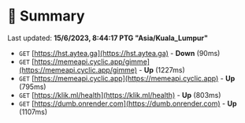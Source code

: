 # 📖 Summary
Last updated: **15/6/2023, 8:44:17 PTG "Asia/Kuala_Lumpur"**

- `GET` [https://hst.aytea.ga](https://hst.aytea.ga) - **Down** (90ms)
- `GET` [https://memeapi.cyclic.app/gimme](https://memeapi.cyclic.app/gimme) - **Up** (1227ms)
- `GET` [https://memeapi.cyclic.app](https://memeapi.cyclic.app) - **Up** (795ms)
- `GET` [https://klik.ml/health](https://klik.ml/health) - **Up** (803ms)
- `GET` [https://dumb.onrender.com](https://dumb.onrender.com) - **Up** (1107ms)
